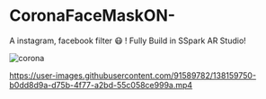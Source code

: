 # CoronaFaceMaskON-
A instagram, facebook filter 😷 !
Fully Build in SSpark AR Studio!

![corona](https://user-images.githubusercontent.com/91589782/138159734-8be1c8c0-1b50-4514-b43e-9664e7a0c0bc.jpeg)


https://user-images.githubusercontent.com/91589782/138159750-b0dd8d9a-d75b-4f77-a2bd-55c058ce999a.mp4

